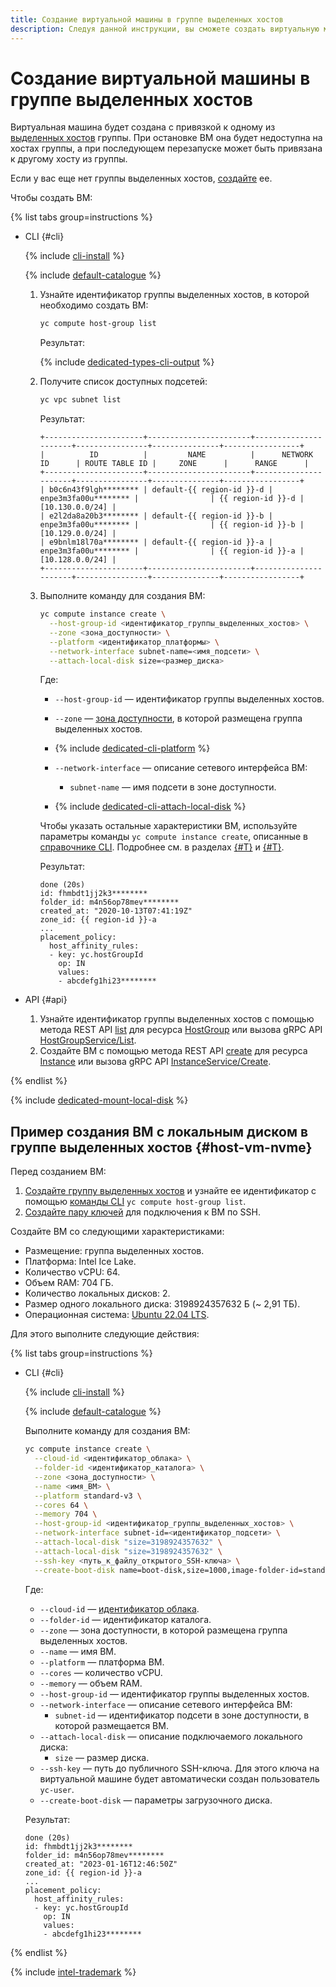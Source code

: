 ```yaml
---
title: Создание виртуальной машины в группе выделенных хостов
description: Следуя данной инструкции, вы сможете создать виртуальную машину в группе выделенных хостов.
---
```


# Создание виртуальной машины в группе выделенных хостов


Виртуальная машина будет создана с привязкой к одному из [выделенных хостов](../../concepts/dedicated-host.md) группы. При остановке ВМ она будет недоступна на хостах группы, а при последующем перезапуске может быть привязана к другому хосту из группы.

Если у вас еще нет группы выделенных хостов, [создайте](create-host-group.md) ее.

Чтобы создать ВМ:

{% list tabs group=instructions %}

- CLI {#cli}

  {% include [cli-install](../../../_includes/cli-install.md) %}

  {% include [default-catalogue](../../../_includes/default-catalogue.md) %}

  1. Узнайте идентификатор группы выделенных хостов, в которой необходимо создать ВМ:

      ```bash
      yc compute host-group list
      ```

      Результат:

      {% include [dedicated-types-cli-output](../../../_includes/compute/dedicated-types-cli-output.md) %}

  1. Получите список доступных подсетей:

      ```bash
      yc vpc subnet list
      ```

      Результат:

      ```text
      +----------------------+-----------------------+----------------------+----------------+---------------+-----------------+
      |          ID          |         NAME          |      NETWORK ID      | ROUTE TABLE ID |     ZONE      |      RANGE      |
      +----------------------+-----------------------+----------------------+----------------+---------------+-----------------+
      | b0c6n43f9lgh******** | default-{{ region-id }}-d | enpe3m3fa00u******** |                | {{ region-id }}-d | [10.130.0.0/24] |
      | e2l2da8a20b3******** | default-{{ region-id }}-b | enpe3m3fa00u******** |                | {{ region-id }}-b | [10.129.0.0/24] |
      | e9bnlm18l70a******** | default-{{ region-id }}-a | enpe3m3fa00u******** |                | {{ region-id }}-a | [10.128.0.0/24] |
      +----------------------+-----------------------+----------------------+----------------+---------------+-----------------+
      ```

  1. Выполните команду для создания ВМ:

      ```bash
      yc compute instance create \
        --host-group-id <идентификатор_группы_выделенных_хостов> \
        --zone <зона_доступности> \
        --platform <идентификатор_платформы> \
        --network-interface subnet-name=<имя_подсети> \
        --attach-local-disk size=<размер_диска>
      ```

      Где:

      * `--host-group-id` — идентификатор группы выделенных хостов.
      * `--zone` — [зона доступности](../../../overview/concepts/geo-scope.md), в которой размещена группа выделенных хостов.
      * {% include [dedicated-cli-platform](../../../_includes/compute/dedicated-cli-platform.md) %}
      * `--network-interface` — описание сетевого интерфейса ВМ:

        * `subnet-name` — имя подсети в зоне доступности.

      * {% include [dedicated-cli-attach-local-disk](../../../_includes/compute/dedicated-cli-attach-local-disk.md) %}

      Чтобы указать остальные характеристики ВМ, используйте параметры команды `yc compute instance create`, описанные в [справочнике CLI](../../../cli/cli-ref/compute/cli-ref/instance/create.md). Подробнее см. в разделах [{#T}](../../concepts/vm.md) и [{#T}](../index.md#vm-create).

      Результат:

      ```text
      done (20s)
      id: fhmbdt1jj2k3********
      folder_id: m4n56op78mev********
      created_at: "2020-10-13T07:41:19Z"
      zone_id: {{ region-id }}-a
      ...
      placement_policy:
        host_affinity_rules:
        - key: yc.hostGroupId
          op: IN
          values:
          - abcdefg1hi23********
      ```

- API {#api}

  1. Узнайте идентификатор группы выделенных хостов с помощью метода REST API [list](../../api-ref/HostGroup/list.md) для ресурса [HostGroup](../../api-ref/HostGroup/index.md) или вызова gRPC API [HostGroupService/List](../../api-ref/grpc/HostGroup/list.md).
  1. Создайте ВМ с помощью метода REST API [create](../../api-ref/Instance/create.md) для ресурса [Instance](../../api-ref/Instance/index.md) или вызова gRPC API [InstanceService/Create](../../api-ref/grpc/Instance/create.md).

{% endlist %}

{% include [dedicated-mount-local-disk](../../../_includes/compute/dedicated-mount-local-disk.md) %}


## Пример создания ВМ с локальным диском в группе выделенных хостов {#host-vm-nvme}

Перед созданием ВМ:

1. [Создайте группу выделенных хостов](create-host-group.md) и узнайте ее идентификатор с помощью [команды CLI](../../../cli/cli-ref/compute/cli-ref/host-group/list.md) `yc compute host-group list`.
1. [Создайте пару ключей](../vm-connect/ssh.md#creating-ssh-keys) для подключения к ВМ по SSH.

Создайте ВМ со следующими характеристиками:
* Размещение: группа выделенных хостов.
* Платформа: Intel Ice Lake.
* Количество vCPU: 64.
* Объем RAM: 704 ГБ.
* Количество локальных дисков: 2.
* Размер одного локального диска: 3198924357632 Б (~ 2,91 ТБ).
* Операционная система: [Ubuntu 22.04 LTS](/marketplace/products/yc/ubuntu-22-04-lts).

Для этого выполните следующие действия:

{% list tabs group=instructions %}

- CLI {#cli}

  {% include [cli-install](../../../_includes/cli-install.md) %}

  {% include [default-catalogue](../../../_includes/default-catalogue.md) %}

  Выполните команду для создания ВМ:

  ```bash
  yc compute instance create \
    --cloud-id <идентификатор_облака> \
    --folder-id <идентификатор_каталога> \
    --zone <зона_доступности> \
    --name <имя_ВМ> \
    --platform standard-v3 \
    --cores 64 \
    --memory 704 \
    --host-group-id <идентификатор_группы_выделенных_хостов> \
    --network-interface subnet-id=<идентификатор_подсети> \
    --attach-local-disk "size=3198924357632" \
    --attach-local-disk "size=3198924357632" \
    --ssh-key <путь_к_файлу_открытого_SSH-ключа> \
    --create-boot-disk name=boot-disk,size=1000,image-folder-id=standard-images,image-family=ubuntu-2204-lts
  ```

  Где:

  * `--cloud-id` — [идентификатор облака](../../../resource-manager/operations/cloud/get-id.md).
  * `--folder-id` — идентификатор каталога.
  * `--zone` — зона доступности, в которой размещена группа выделенных хостов.
  * `--name` — имя ВМ.
  * `--platform` — платформа ВМ.
  * `--cores` — количество vCPU.
  * `--memory` — объем RAM.
  * `--host-group-id` — идентификатор группы выделенных хостов.
  * `--network-interface` — описание сетевого интерфейса ВМ:
    * `subnet-id` — идентификатор подсети в зоне доступности, в которой размещается ВМ.
  * `--attach-local-disk` — описание подключаемого локального диска:
    * `size` — размер диска.
  * `--ssh-key` — путь до публичного SSH-ключа. Для этого ключа на виртуальной машине будет автоматически создан пользователь `yc-user`.
  * `--create-boot-disk` — параметры загрузочного диска.

  Результат:

  ```text
  done (20s)
  id: fhmbdt1jj2k3********
  folder_id: m4n56op78mev********
  created_at: "2023-01-16T12:46:50Z"
  zone_id: {{ region-id }}-a
  ...
  placement_policy:
    host_affinity_rules:
    - key: yc.hostGroupId
      op: IN
      values:
      - abcdefg1hi23********
  ```

{% endlist %}

{% include [intel-trademark](../../../_includes/intel-trademark.md) %}
